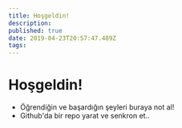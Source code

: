 ```yaml
---
title: Hoşgeldin!
description: 
published: true
date: 2019-04-23T20:57:47.489Z
tags: 
---
```


# Hoşgeldin!

- Öğrendiğin ve başardığın şeyleri buraya not al!
- Github'da bir repo yarat ve senkron et..